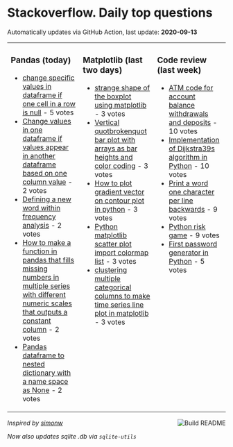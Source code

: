 # Stackoverflow. Daily top questions 

Automatically updates via GitHub Action, last update: **<!-- date starts -->2020-09-13<!-- date ends -->**


<table><tr><td valign="top" width="33%">

### Pandas (today)
<!-- pandas starts -->
* [change specific values in dataframe if one cell in a row is null](https://stackoverflow.com/questions/63872530/change-specific-values-in-dataframe-if-one-cell-in-a-row-is-null) - 5 votes
* [Change values in one dataframe if values appear in another dataframe based on one column value](https://stackoverflow.com/questions/63872223/change-values-in-one-dataframe-if-values-appear-in-another-dataframe-based-on-on) - 2 votes
* [Defining a new word within frequency analysis](https://stackoverflow.com/questions/63875764/defining-a-new-word-within-frequency-analysis) - 2 votes
* [How to make a function in pandas that fills missing numbers in multiple series with different numeric scales that outputs a constant column](https://stackoverflow.com/questions/63867276/how-to-make-a-function-in-pandas-that-fills-missing-numbers-in-multiple-series-w) - 2 votes
* [Pandas dataframe to nested dictionary with a name space as None](https://stackoverflow.com/questions/63866525/pandas-dataframe-to-nested-dictionary-with-a-name-space-as-none) - 2 votes
<!-- pandas ends -->
</td><td valign="top" width="34%">


### Matplotlib (last two days)
<!-- matplotlib starts -->
* [strange shape of the boxplot using matplotlib](https://stackoverflow.com/questions/63868799/strange-shape-of-the-boxplot-using-matplotlib) - 3 votes
* [Vertical quotbrokenquot bar plot with arrays as bar heights and color coding](https://stackoverflow.com/questions/63859980/vertical-broken-bar-plot-with-arrays-as-bar-heights-and-color-coding) - 3 votes
* [How to plot gradient vector on contour plot in python](https://stackoverflow.com/questions/63843310/how-to-plot-gradient-vector-on-contour-plot-in-python) - 3 votes
* [Python matplotlib scatter plot import colormap list](https://stackoverflow.com/questions/63856622/python-matplotlib-scatter-plot-import-colormap-list) - 3 votes
* [clustering multiple categorical columns to make time series line plot in matplotlib](https://stackoverflow.com/questions/63851071/clustering-multiple-categorical-columns-to-make-time-series-line-plot-in-matplot) - 3 votes
<!-- matplotlib ends -->
</td><td valign="top" width="34%">


### Сode review (last week)
<!-- python starts -->
* [ATM code for account balance withdrawals and deposits](https://codereview.stackexchange.com/questions/249138/atm-code-for-account-balance-withdrawals-and-deposits) - 10 votes
* [Implementation of Dijkstra39s algorithm in Python](https://codereview.stackexchange.com/questions/249011/implementation-of-dijkstras-algorithm-in-python) - 10 votes
* [Print a word one character per line backwards](https://codereview.stackexchange.com/questions/249015/print-a-word-one-character-per-line-backwards) - 9 votes
* [Python risk game](https://codereview.stackexchange.com/questions/249260/python-risk-game) - 9 votes
* [First password generator in Python](https://codereview.stackexchange.com/questions/249174/first-password-generator-in-python) - 5 votes
<!-- python ends -->
</td></tr></table>

<a href="https://github.com/hp0404/hp0404/actions"><img src="https://github.com/hp0404/hp0404/workflows/Build%20README/badge.svg" align="right" alt="Build README"></a> <p>*Inspired by  [simonw](https://github.com/simonw/simonw)*</p> <p> *Now also updates sqlite .db via `sqlite-utils`* </p>
